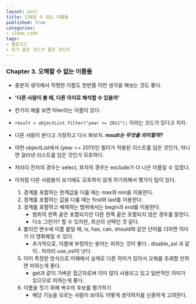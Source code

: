```yaml
---
layout: post
title: 오해할 수 없는 이름들
published: True
categories: 
- clean_code
tags:
- 클린코드
- 읽기 좋은 코드가 좋은 코드다
---
```




### Chapter 3. 오해할 수 없는 이름들
* 충분히 생각해서 작명한 이름도 한번쯤 이런 생각을 해보는 것도 좋다.
* **'다른 사람이 볼 때, 다른 의미로 해석할 수 있을까'**


* 한가지 예를 보면 filter라는 이름이 있다.
* `result = objectList.filter("year <= 2011");` 이라는 코드가 있다고 치자.
* 다른 사람이 본다고 가정하고 다시 봐보자.  _**result는 무엇을 의미할까?**_
* 어떤 objectList에서 (year <= 2011)인 필터가 적용된 리스트를 담은 것인가, 아니면 걸러낸 리스트를 담은 것인가 모호하다.
* 차라리 전자의 경우는 select, 후자의 경우는 exclude가 더 나은 이름일 수 있겠다.


* 이처럼 다른 사람들이 보기에도 모호하지 않게 하기위해서 몇가지 팁이 있다.
  1. 경계를 포함하는 한계값을 다룰 때는 max와 min을 이용한다.
  2. 경계를 포함하는 값을 다룰 때는 first와 last를 이용한다.
  3. 경계를 포함하고 배제하는 범위에서는 begin과 end를 이용한다.  
     * 범위의 한쪽 끝은 포함되지만 다른 한쪽 끝은 포함되지 않은 경우를 말한다.
     * 다소 그런가? 할 수 있지만, 최선의 선택인 것 같다.  
  4. 불리언 변수에 이름 붙일 때, is, has, can, should와 같은 단어를 더하면 의미가 더 명확해질 수 있다.
     * 추가적으로, 이름에 부정하는 용어는 피하는 것이 좋다.. disable_ssl 과 같이.. 차라리 use_ssl이 낫다.
  5. 이미 특정한 방식으로 이해해서 실제로 다른 의미가 있어서 오해를 초래할 만하면 피하는게 좋다.
     * get과 같이 가벼운 접근자로써 이미 많이 사용되고 있고 일반적인 의미가 있으므로 피하는게 좋다.
  6. 이름을 짓기 위해 복수의 후보를 평가하기
     * 해당 기능을 모르는 사람이 보아도 어떻게 생각하지를 신중하게 고려한다.